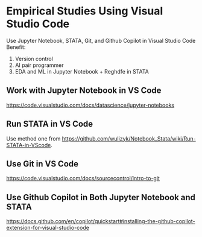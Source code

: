 # Empirical Studies Using Visual Studio Code
Use Jupyter Notebook, STATA, Git, and Github Copilot in Visual Studio Code
Benefit:
1. Version control
2. AI pair programmer
3. EDA and ML in Jupyter Notebook + Reghdfe in STATA

## Work with Jupyter Notebook in VS Code
https://code.visualstudio.com/docs/datascience/jupyter-notebooks

## Run STATA in VS Code
Use method one from https://github.com/wulizyk/Notebook_Stata/wiki/Run-STATA-in-VScode.

## Use Git in VS Code
https://code.visualstudio.com/docs/sourcecontrol/intro-to-git

## Use Github Copilot in Both Jupyter Notebook and STATA
https://docs.github.com/en/copilot/quickstart#installing-the-github-copilot-extension-for-visual-studio-code